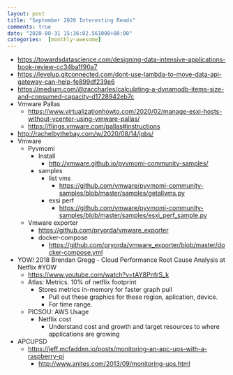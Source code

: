 ```yaml
---
layout: post
title: "September 2020 Interesting Reads"
comments: true
date: "2020-08-31 15:36:02.561000+00:00"
categories:  [monthly-awesome]
---
```




* https://towardsdatascience.com/designing-data-intensive-applications-book-review-cc34ba1f90a7
* https://levelup.gitconnected.com/dont-use-lambda-to-move-data-api-gateway-can-help-fe899df239e6
* https://medium.com/@zaccharles/calculating-a-dynamodb-items-size-and-consumed-capacity-d1728942eb7c
* Vmware Pallas
    * https://www.virtualizationhowto.com/2020/02/manage-esxi-hosts-without-vcenter-using-vmware-pallas/
    * https://flings.vmware.com/pallas#instructions
* http://rachelbythebay.com/w/2020/08/14/jobs/
* Vmware 
    * Pyvmomi
        * Install
            * http://vmware.github.io/pyvmomi-community-samples/
        * samples
            * list vms
                * https://github.com/vmware/pyvmomi-community-samples/blob/master/samples/getallvms.py
            * exsi perf
                * https://github.com/vmware/pyvmomi-community-samples/blob/master/samples/esxi_perf_sample.py
    * Vmware exporter
        * https://github.com/pryorda/vmware_exporter
        * docker-compose
            * https://github.com/pryorda/vmware_exporter/blob/master/docker-compose.yml
* YOW! 2018 Brendan Gregg - Cloud Performance Root Cause Analysis at Netflix #YOW
    * https://www.youtube.com/watch?v=tAY8PnfrS_k
    * Atlas: Metrics. 10% of netflix footprint
        * Stores metrics in-memory for faster graph pull
            * Pull out these graphics for these region, aplication, device.
            * For time range.
    * PICSOU: AWS Usage
        * Netflix cost
            * Understand cost and growth and target resources to where applications are growing
* APCUPSD
    * https://jeff.mcfadden.io/posts/monitoring-an-apc-ups-with-a-raspberry-pi
        * http://www.anites.com/2013/09/monitoring-ups.html


